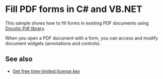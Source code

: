 # Fill PDF forms in C# and VB.NET
This sample shows how to fill forms in existing PDF documents using [Docotic.Pdf library](https://bitmiracle.com/pdf-library/).

When you open a PDF document with a form, you can access and modify document widgets (annotations and controls).

## See also
* [Get free time-limited license key](https://bitmiracle.com/pdf-library/download-pdf-library.aspx)